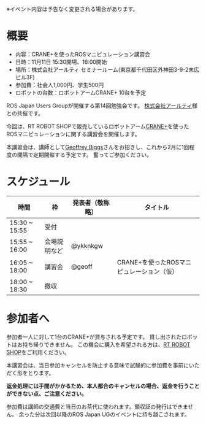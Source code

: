 ※イベント内容は予告なく変更される場合があります。

# 概要

- 内容：CRANE+を使ったROSマニピュレーション講習会
- 日時：11月11日 15:30開場、16:00開始
- 場所：株式会社アールティ セミナールーム(東京都千代田区外神田3-9-2末広ビル3F)
- 参加費：社会人1,000円、学生500円
- ロボットの台数：ロボットアームCRANE+ 10台を予定

ROS Japan Users Groupが開催する第14回勉強会です。
[株式会社アールティ](http://www.rt-net.jp)様との共催です。

今回は、RT ROBOT SHOPで販売しているロボットアーム[CRANE+](http://www.rt-shop.jp/index.php?main_page=product_info&cPath=1348_1&products_id=2441)を使ったROSマニピュレーションに関する講習会を開催します。

本講習会は、講師として[Geoffrey Biggs](https://staff.aist.go.jp/geoffrey.biggs/)さんをお招きし、これから2月に1回程度の間隔で定期開催する予定です。
奮ってご参加ください。

# スケジュール

時間 | 枠 | 発表者（敬称略） | タイトル
-----|----|------------------|----------
15:30 ~ 15:55 | 受付 | | |
15:55 ~ 16:00 | 会場説明など | @ykknkgw | |
16:05 ~ 18:00 | 講習会 | @geoff | CRANE+を使ったROSマニピュレーション（仮） |
18:00 ~ 18:30 | 撤収 | | |

# 参加者へ

参加者一人に対して1台のCRANE+が貸与される予定です。
貸し出されたロボットはお持ち帰りできません。
この機会に購入を希望される方は、[RT ROBOT SHOP](http://www.rt-shop.jp/index.php?main_page=product_info&cPath=1348_1&products_id=2441)をご利用ください。

本講習会は、当日参加キャンセルを防止する意味で試験的に参加費を事前にいただく形をとります。

**返金処理には手間がかかるため、本人都合のキャンセルの場合、返金を行うことができない点、ご注意ください。**

参加費は講師の交通費と当日のお茶代に使われます。領収証の発行はできません。
余った分は次回以降のROS Japan UGのイベントに持ち越こされます。
